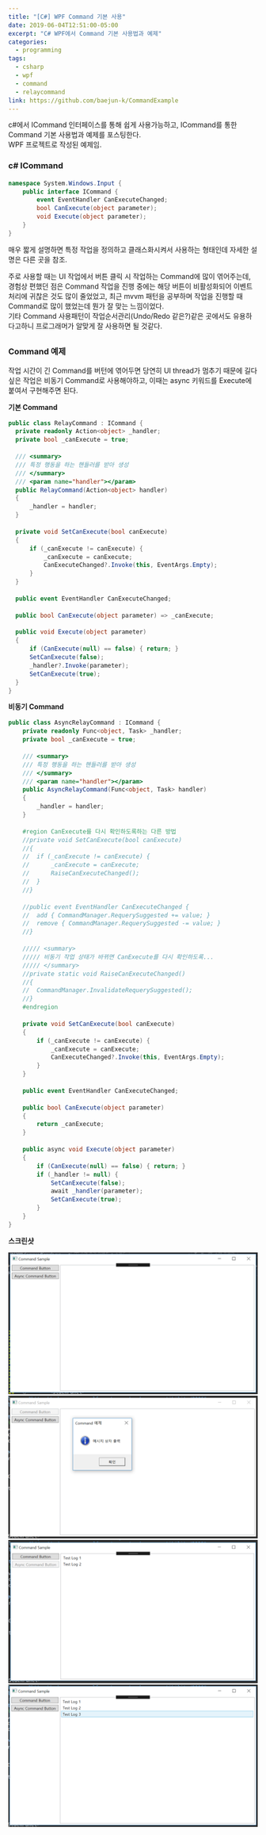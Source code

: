 ```yaml
---
title: "[C#] WPF Command 기본 사용"
date: 2019-06-04T12:51:00-05:00
excerpt: "C# WPF에서 Command 기본 사용법과 예제"
categories:
  - programming
tags:
  - csharp
  - wpf
  - command
  - relaycommand
link: https://github.com/baejun-k/CommandExample
---  
```


c#에서 ICommand 인터페이스를 통해 쉽게 사용가능하고, ICommand를 통한 Command 기본 사용법과 예제를 포스팅한다.  
WPF 프로젝트로 작성된 예제임.

### c# ICommand  

``` csharp
namespace System.Windows.Input {
	public interface ICommand {
  		event EventHandler CanExecuteChanged;
		bool CanExecute(object parameter);
		void Execute(object parameter);
	}
}
```

매우 짧게 설명하면 특정 작업을 정의하고 클래스화시켜서 사용하는 형태인데 자세한 설명은 다른 곳을 참조.  

주로 사용할 때는 UI 작업에서 버튼 클릭 시 작업하는 Command에 많이 엮어주는데, 경험상 편했던 점은 Command 작업을 진행 중에는 해당 버튼이 비활성화되어 이벤트처리에 귀찮은 것도 많이 줄었었고, 최근 mvvm 패턴을 공부하며 작업을 진행할 때 Command로 많이 했었는데 뭔가 잘 맞는 느낌이었다.  
기타 Command 사용패턴이 작업순서관리(Undo/Redo 같은?)같은 곳에서도 유용하다고하니 프로그래머가 알맞게 잘 사용하면 될 것같다.  
  
##  
### Command 예제  

작업 시간이 긴 Command를 버턴에 엮어두면 당연히 UI thread가 멈추기 때문에 길다 싶은 작업은 비동기 Command로 사용해야하고, 이때는 async 키워드를 Execute에 붙여서 구현해주면 된다.  
  
  __기본 Command__
  ``` csharp
  public class RelayCommand : ICommand {
	private readonly Action<object> _handler;
	private bool _canExecute = true;

	/// <summary>
	/// 특정 행동을 하는 핸들러를 받아 생성
	/// </summary>
	/// <param name="handler"></param>
	public RelayCommand(Action<object> handler)
	{
		_handler = handler;
	}

	private void SetCanExecute(bool canExecute)
	{
		if (_canExecute != canExecute) {
			_canExecute = canExecute;
			CanExecuteChanged?.Invoke(this, EventArgs.Empty);
		}
	}

	public event EventHandler CanExecuteChanged;

	public bool CanExecute(object parameter) => _canExecute;

	public void Execute(object parameter)
	{
		if (CanExecute(null) == false) { return; }
		SetCanExecute(false);
		_handler?.Invoke(parameter);
		SetCanExecute(true);
	}
}
```


__비동기 Command__

``` csharp
public class AsyncRelayCommand : ICommand {
	private readonly Func<object, Task> _handler;
	private bool _canExecute = true;

	/// <summary>
	/// 특정 행동을 하는 핸들러를 받아 생성
	/// </summary>
	/// <param name="handler"></param>
	public AsyncRelayCommand(Func<object, Task> handler)
	{
		_handler = handler;
	}

	#region CanExecute를 다시 확인하도록하는 다른 방법
	//private void SetCanExecute(bool canExecute)
	//{
	//	if (_canExecute != canExecute) {
	//		_canExecute = canExecute;
	//		RaiseCanExecuteChanged();
	//	}
	//}

	//public event EventHandler CanExecuteChanged {
	//	add { CommandManager.RequerySuggested += value; }
	//	remove { CommandManager.RequerySuggested -= value; }
	//}

	///// <summary>
	///// 비동기 작업 상태가 바뀌면 CanExecute를 다시 확인하도록...
	///// </summary>
	//private static void RaiseCanExecuteChanged()
	//{
	//	CommandManager.InvalidateRequerySuggested();
	//}
	#endregion

	private void SetCanExecute(bool canExecute)
	{
		if (_canExecute != canExecute) {
			_canExecute = canExecute;
			CanExecuteChanged?.Invoke(this, EventArgs.Empty);
		}
	}

	public event EventHandler CanExecuteChanged;

	public bool CanExecute(object parameter)
	{
		return _canExecute;
	}

	public async void Execute(object parameter)
	{
		if (CanExecute(null) == false) { return; }
		if (_handler != null) {
			SetCanExecute(false);
			await _handler(parameter);
			SetCanExecute(true);
		}
	}
}
```

__스크린샷__

![1](/assets/images/PostCommandSample/command_sample1.PNG) ![2](/assets/images/PostCommandSample/command_sample2.PNG) ![3](/assets/images/PostCommandSample/command_sample3.PNG) ![4](/assets/images/PostCommandSample/command_sample4.PNG)
